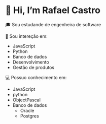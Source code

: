 # 👋 Hi, I’m Rafael Castro

🎓 Sou estudande de engenheira de software 

👀 Sou intereção em:
  - JavaScript
  - Python
  - Banco de dados
  - Desenvolvimento
  - Gestão de produtos

💻 Possuo conhecimento em:
  - JavaScript
  - python
  - ObjectPascal
  - Banco de dados
    - Oracle
    - Postgres
  

<!---
RafaelDaSilvaCastro/RafaelDaSilvaCastro is a ✨ special ✨ repository because its `README.md` (this file) appears on your GitHub profile.
You can click the Preview link to take a look at your changes.
--->
